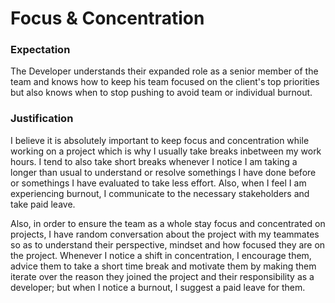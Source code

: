 # Focus & Concentration

### Expectation
The Developer understands their expanded role as a senior member of the team and knows how to keep his team focused on the client's top priorities but also knows when to stop pushing to avoid team or individual burnout.

### Justification
I believe it is absolutely important to keep focus and concentration while working on a project which is why I usually take breaks inbetween my work hours. I tend to also take short breaks whenever I notice I am taking a longer than usual to understand or resolve somethings I have done before or somethings I have evaluated to take less effort. Also, when I feel I am experiencing burnout, I communicate to the necessary stakeholders and take paid leave.

Also, in order to ensure the team as a whole stay focus and concentrated on projects, I have random conversation about the project with my teammates so as to understand their perspective, mindset and how focused they are on the project. Whenever I notice a shift in concentration, I encourage them, advice them to take a short time break and motivate them by making them iterate over the reason they joined the project and their responsibility as a developer; but when I notice a burnout, I suggest a paid leave for them.